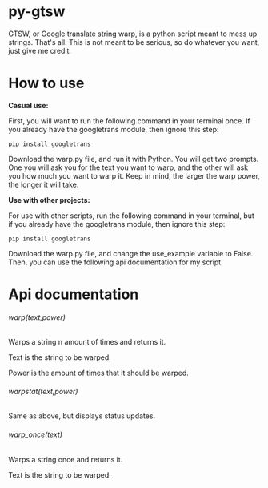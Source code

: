 # py-gtsw
GTSW, or Google translate string warp, is a python script meant to mess up strings. That's all. This is not meant to be serious, so do whatever you want, just give me credit.
# How to use
**Casual use:**

First, you will want to run the following command in your terminal once. If you already have the googletrans module, then ignore this step:

```pip install googletrans```

Download the warp.py file, and run it with Python. You will get two prompts. One you will ask you for the text you want to warp, and the other will ask you how much you want to warp it. Keep in mind, the larger the warp power, the longer it will take.

**Use with other projects:**

For use with other scripts, run the following command in your terminal, but if you already have the googletrans module, then ignore this step:

```pip install googletrans```

Download the warp.py file, and change the use_example variable to False. Then, you can use the following api documentation for my script.
# Api documentation

###### warp(text,power)

  Warps a string n amount of times and returns it.
  
  Text is the string to be warped.
  
  Power is the amount of times that it should be warped.
  
###### warpstat(text,power)

  Same as above, but displays status updates.
  
###### warp_once(text)

  Warps a string once and returns it.
  
  Text is the string to be warped.
